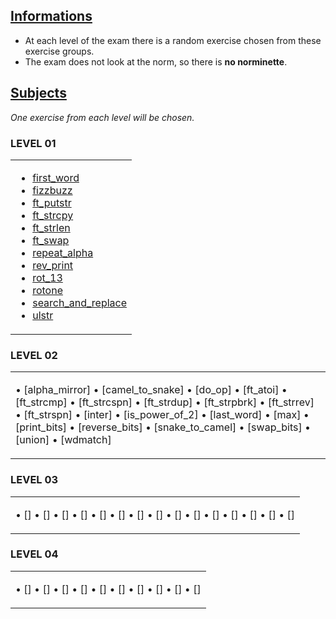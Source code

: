 ## <ins>Informations</ins>

- At each level of the exam there is a random exercise chosen from these exercise groups.
- The exam does not look at the norm, so there is **no norminette**.

## <ins>Subjects</ins>

*One exercise from each level will be chosen.*

### LEVEL 01

<table><tr><td>

- [first_word](https://github.com/TojoniainaR/Exam42_rank02/blob/main/Level%201/first_word/first_word.c#L3)
- [fizzbuzz](https://github.com/TojoniainaR/Exam42_Rank02/Level%201/)
- [ft_putstr](https://github.com/TojoniainaR/Exam42_Rank02/Level%201/)
- [ft_strcpy](https://github.com/TojoniainaR/Exam42_Rank02/Level%201/)
- [ft_strlen](https://github.com/TojoniainaR/Exam42_Rank02/Level%201/)
- [ft_swap](https://github.com/TojoniainaR/Exam42_Rank02/Level%201/)
- [repeat_alpha](https://github.com/TojoniainaR/Exam42_Rank02/Level%201/)
- [rev_print](https://github.com/TojoniainaR/Exam42_Rank02/Level%201/)
- [rot_13](https://github.com/TojoniainaR/Exam42_Rank02/Level%201/)
- [rotone](https://github.com/TojoniainaR/Exam42_Rank02/Level%201/)
- [search_and_replace](https://github.com/TojoniainaR/Exam42_Rank02/Level%201/)
- [ulstr](https://github.com/TojoniainaR/Exam42_Rank02/Level%201/)
</td></tr></table>

### LEVEL 02

<table><tr><td>

• [alpha_mirror]
• [camel_to_snake]
• [do_op]
• [ft_atoi]
• [ft_strcmp]
• [ft_strcspn]
• [ft_strdup]
• [ft_strpbrk]
• [ft_strrev]
• [ft_strspn]
• [inter]
• [is_power_of_2]
• [last_word]
• [max]
• [print_bits]
• [reverse_bits]
• [snake_to_camel]
• [swap_bits]
• [union]
• [wdmatch]
</td></tr></table>

### LEVEL 03

<table><tr><td>

• []
• []
• []
• []
• []
• []
• []
• []
• []
• []
• []
• []
• []
• []
• []
</td></tr></table>

### LEVEL 04

<table><tr><td>

• []
• []
• []
• []
• []
• []
• []
• []
• []
• []
</td></tr></table>
